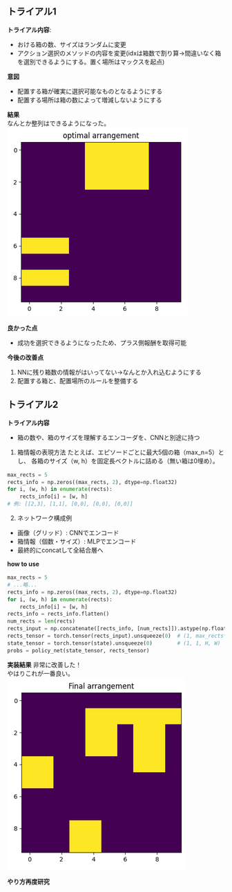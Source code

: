 ## トライアル1
**トライアル内容**:  
- おける箱の数、サイズはランダムに変更
- アクション選択のメソッドの内容を変更(idxは箱数で割り算→間違いなく箱を選別できるようにする。置く場所はマックスを起点)

**意図**  
- 配置する箱が確実に選択可能なものとなるようにする
- 配置する場所は箱の数によって増減しないようにする

__結果__  
なんとか整列はできるようになった。
![alt text](image-1.png)

**良かった点**  
- 成功を選択できるようになったため、プラス側報酬を取得可能

**今後の改善点**  
1. NNに残り箱数の情報がはいってない→なんとか入れ込むようにする
2. 配置する箱と、配置場所のルールを整備する

## トライアル2
**トライアル内容**  
- 箱の数や、箱のサイズを理解するエンコーダを、CNNと別途に持つ

1. 箱情報の表現方法
たとえば、エピソードごとに最大5個の箱（max_n=5）とし、
各箱のサイズ（w, h）を固定長ベクトルに詰める（無い箱は0埋め）。
```python
max_rects = 5
rects_info = np.zeros((max_rects, 2), dtype=np.float32)
for i, (w, h) in enumerate(rects):
    rects_info[i] = [w, h]
# 例: [[2,3], [1,1], [0,0], [0,0], [0,0]]
```

2. ネットワーク構成例
- 画像（グリッド）: CNNでエンコード
- 箱情報（個数・サイズ）: MLPでエンコード
- 最終的にconcatして全結合層へ

__how to use__  

```python
max_rects = 5
# ...略...
rects_info = np.zeros((max_rects, 2), dtype=np.float32)
for i, (w, h) in enumerate(rects):
    rects_info[i] = [w, h]
rects_info = rects_info.flatten()
num_rects = len(rects)
rects_input = np.concatenate([rects_info, [num_rects]]).astype(np.float32)
rects_tensor = torch.tensor(rects_input).unsqueeze(0)  # (1, max_rects*2+1)
state_tensor = torch.tensor(state).unsqueeze(0)        # (1, 1, H, W)
probs = policy_net(state_tensor, rects_tensor)
```

__実装結果__
非常に改善した！  
やはりこれが一番良い。  
![alt text](image-2.png)

__やり方再度研究__  


